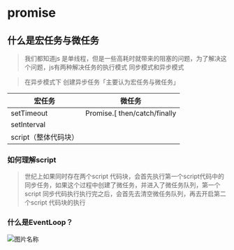 # promise

## 什么是宏任务与微任务

> 我们都知道js 是单线程，但是一些高耗时就带来的阻塞的问题，为了解决这个问题，js有两种解决任务的执行模式
> 同步模式和异步模式

> 在异步模式下 创建异步任务「主要认为宏任务与微任务」

| 宏任务         | 微任务 |
|-------        |------|
|setTimeout     | Promise.[ then/catch/finally | 
|setInterval    | | 
|script（整体代码块）|
### 如何理解script 

>世纪上如果同时存在两个script 代码块，会首先执行第一个script代码中的同步任务，如果这个过程中创建了微任务，并进入了微任务队列，第一个script 同步代码执行执行完之后，会首先去清空微任务队列，再去开启第二个script 代码块的执行

### 什么是EventLoop？
![图片名称](https://p9-juejin.byteimg.com/tos-cn-i-k3u1fbpfcp/…plv-k3u1fbpfcp-zoom-in-crop-mark:3024:0:0:0.awebp)  
